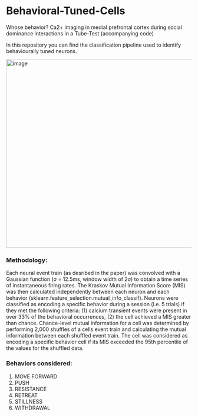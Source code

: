 # Behavioral-Tuned-Cells

Whose behavior? Ca2+ imaging in medial prefrontal cortex during social dominance interactions in a Tube-Test (accompanying code)

In this repository you can find the classification pipeline used to identify behaviourally tuned neurons.

<img width="511" alt="image" src="https://user-images.githubusercontent.com/38789733/156197726-d5835942-f7b2-4f5e-ae58-9af03e07f482.png">

### Methodology:
Each neural event train (as desribed in the paper) was convolved with a Gaussian function (σ  = 12.5ms, window width of 2σ) to obtain a time series of instantaneous firing rates.  The Kraskov Mutual Information Score (MIS) was then calculated independently between each neuron and each behavior (sklearn.feature_selection.mutual_info_classif).  Neurons were classified as encoding a specific behavior during a session (i.e. 5 trials) if they met the following criteria: (1) calcium transient events were present in over 33% of the behavioral occurrences, (2) the cell achieved a MIS greater than chance. Chance-level mutual information for a cell was determined by performing 2,000 shuffles of a cells event train and calculating the mutual information between each shuffled event train. The cell was considered as encoding a specific behavior cell if its MIS exceeded the 95th percentile of the values for the shuffled data.

### Behaviors considered:
1. MOVE FORWARD
2. PUSH
3. RESISTANCE
4. RETREAT
5. STILLNESS
6. WITHDRAWAL
